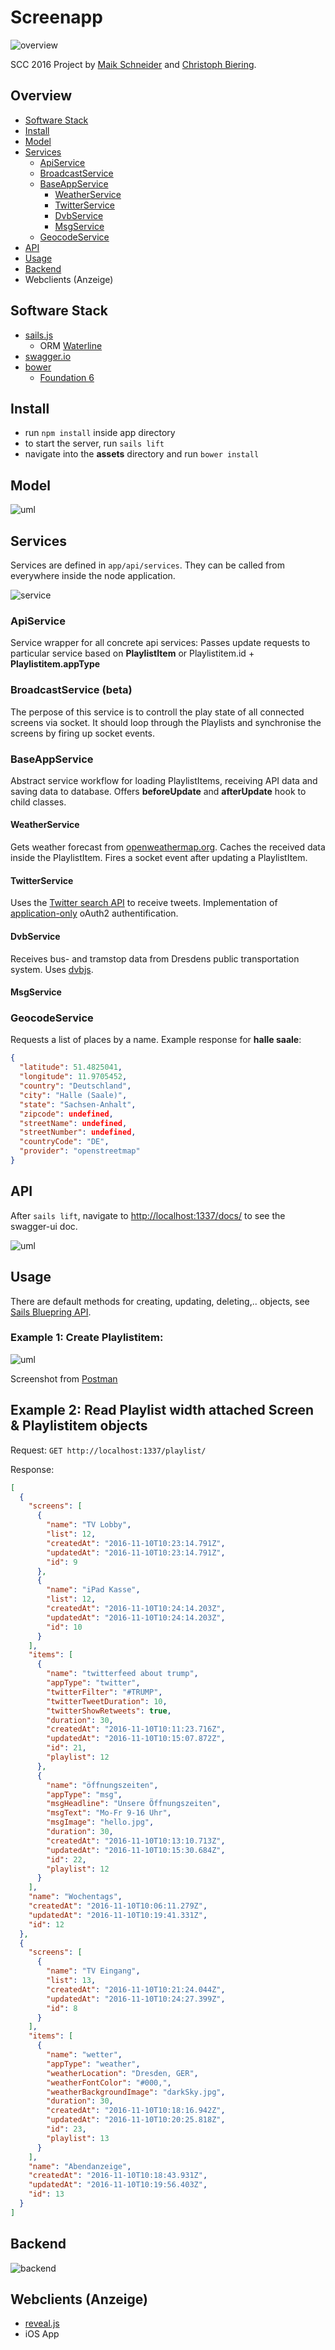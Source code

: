 # Screenapp

![overview](overview.png)

SCC 2016 Project by [Maik Schneider](@maikschneider) and [Christoph Biering](@chryb).

## Overview

* [Software Stack](software-stack)
* [Install](#install)
* [Model](#model)
* [Services](#services)
  * [ApiService](#apiservice)
  * [BroadcastService](#broadcastservice)
  * [BaseAppService](#baseappservice)
    * [WeatherService](#weatherservice)
    * [TwitterService](#twitterservice)
    * [DvbService](#dvbservice)
    * [MsgService](#msgservice)
  * [GeocodeService](#geocodeservice)
* [API](#api)
* [Usage](#usage)
* [Backend](#backend)
* Webclients (Anzeige)

## Software Stack

* [sails.js](http://sailsjs.org)
    * ORM [Waterline](https://github.com/balderdashy/waterline-docs)
* [swagger.io](http://swagger.io/)
* [bower](https://bower.io/)
    * [Foundation 6](http://foundation.zurb.com/)

## Install

* run `npm install` inside app directory
* to start the server, run `sails lift`
* navigate into the **assets** directory and run `bower install`

## Model

![uml](model.png)

## Services

Services are defined in `app/api/services`. They can be called from everywhere inside the node application.

![service](service.png)

### ApiService

Service wrapper for all concrete api services: Passes update requests to particular service based on **PlaylistItem** or Playlistitem.id + **Playlistitem.appType**


### BroadcastService (beta)

The perpose of this service is to controll the play state of all connected screens via socket. It should loop through the Playlists and synchronise the screens by firing up socket events.

### BaseAppService

Abstract service workflow for loading PlaylistItems, receiving API data  and saving data to database. Offers **beforeUpdate** and **afterUpdate** hook to child classes.

#### WeatherService

Gets weather forecast from [openweathermap.org](http://openweathermap.org/). Caches the received data inside the PlaylistItem. Fires a socket event after updating a PlaylistItem.

#### TwitterService

Uses the [Twitter search API](https://dev.twitter.com/rest/public/search) to receive tweets. Implementation of [application-only](https://dev.twitter.com/oauth/application-only) oAuth2 authentification.

#### DvbService

Receives bus- and tramstop data from Dresdens public transportation system. Uses [dvbjs](https://github.com/kiliankoe/dvbjs).

#### MsgService

### GeocodeService

Requests a list of places by a name. Example response for **halle saale**:
```JSON
{ 
  "latitude": 51.4825041,
  "longitude": 11.9705452,
  "country": "Deutschland",
  "city": "Halle (Saale)",
  "state": "Sachsen-Anhalt",
  "zipcode": undefined,
  "streetName": undefined,
  "streetNumber": undefined,
  "countryCode": "DE",
  "provider": "openstreetmap" 
}
```    

## API

After `sails lift`, navigate to [http://localhost:1337/docs/](http://localhost:1337/docs/) to see the swagger-ui doc.

![uml](swagger.png)

## Usage

There are default methods for creating, updating, deleting,.. objects, see [Sails Bluepring API](http://sailsjs.org/documentation/reference/blueprint-api).

### Example 1: Create Playlistitem:

![uml](postrequest.png)

Screenshot from [Postman](https://www.getpostman.com/)

## Example 2: Read Playlist width attached Screen & Playlistitem objects

Request: `GET http://localhost:1337/playlist/`

Response:
```JSON
[
  {
    "screens": [
      {
        "name": "TV Lobby",
        "list": 12,
        "createdAt": "2016-11-10T10:23:14.791Z",
        "updatedAt": "2016-11-10T10:23:14.791Z",
        "id": 9
      },
      {
        "name": "iPad Kasse",
        "list": 12,
        "createdAt": "2016-11-10T10:24:14.203Z",
        "updatedAt": "2016-11-10T10:24:14.203Z",
        "id": 10
      }
    ],
    "items": [
      {
        "name": "twitterfeed about trump",
        "appType": "twitter",
        "twitterFilter": "#TRUMP",
        "twitterTweetDuration": 10,
        "twitterShowRetweets": true,
        "duration": 30,
        "createdAt": "2016-11-10T10:11:23.716Z",
        "updatedAt": "2016-11-10T10:15:07.872Z",
        "id": 21,
        "playlist": 12
      },
      {
        "name": "öffnungszeiten",
        "appType": "msg",
        "msgHeadline": "Unsere Öffnungszeiten",
        "msgText": "Mo-Fr 9-16 Uhr",
        "msgImage": "hello.jpg",
        "duration": 30,
        "createdAt": "2016-11-10T10:13:10.713Z",
        "updatedAt": "2016-11-10T10:15:30.684Z",
        "id": 22,
        "playlist": 12
      }
    ],
    "name": "Wochentags",
    "createdAt": "2016-11-10T10:06:11.279Z",
    "updatedAt": "2016-11-10T10:19:41.331Z",
    "id": 12
  },
  {
    "screens": [
      {
        "name": "TV Eingang",
        "list": 13,
        "createdAt": "2016-11-10T10:21:24.044Z",
        "updatedAt": "2016-11-10T10:24:27.399Z",
        "id": 8
      }
    ],
    "items": [
      {
        "name": "wetter",
        "appType": "weather",
        "weatherLocation": "Dresden, GER",
        "weatherFontColor": "#000,",
        "weatherBackgroundImage": "darkSky.jpg",
        "duration": 30,
        "createdAt": "2016-11-10T10:18:16.942Z",
        "updatedAt": "2016-11-10T10:20:25.818Z",
        "id": 23,
        "playlist": 13
      }
    ],
    "name": "Abendanzeige",
    "createdAt": "2016-11-10T10:18:43.931Z",
    "updatedAt": "2016-11-10T10:19:56.403Z",
    "id": 13
  }
]
```

## Backend

![backend](backend.png)

## Webclients (Anzeige)

* [reveal.js](http://lab.hakim.se/reveal-js/#/)
* iOS App 

